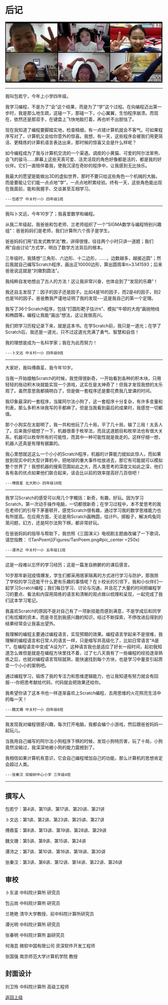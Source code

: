 # 后记 


![我们六个在编程](Figures/Afterword.png) 

---

我叫包若宁，今年上小学四年级。

我学习编程，不是为了“会”这个结果，而是为了“学”这个过程。在向编程迈出第一步时，我是那么地生疏，这碰一下，那碰一下，小心翼翼，生怕程序崩溃。而现在，依然还是那双手，在键盘上飞快地敲打着，再也听不出胆怯了。

现在我知道了编程要脚踏实地，检查精细，有一点错计算机就会不客气。可如果程序写对了，计算机又会给你意外的惊喜。我想，有一天，这些程序会被我们用更简洁、更精炼的计算机语言表达出来，那时候的惊喜又会是什么样呢？

如今编程成为了我与计算机交流的一个渠道。调皮的小黄猫、可爱的阿尔法笨熊、会飞的骏马……屏幕上这些天真可爱、活灵活现的角色好像都是活的，都是我的好伙伴。它们一直陪伴着我，使我沉浸在奇妙的程序中，让我感到无比快乐。

我最大的愿望是能做出3D的虚拟世界，那时不要只给这些角色一个机械的大脑，而是要能让它们能一点点地“学”，一点点地积累经验。终有一天，这些角色能出现在我面前，能和我握手、交谈甚至互相学习。

    ---包若宁 中关村一小 四年级1班

---
我叫卜文远，今年10岁了；我喜爱数学和编程。


从我二年级起，我爸爸和包老师、兰老师组织了一个“SIGMA数学与编程特别兴趣组”：爸爸妈妈们是老师，我们计算所六个孩子是学生。

爸爸妈妈们用“启发式教学法”教，讲得很慢，往往两个小时只讲一道题；我们用“自由讨论”方式学，明白了数学方法背后的根本。

三年级时，我猜想“三角形、六边形、十二边形，……，边数越多，越接近圆”；然后我就自己编写Scratch程序，画出正10000边形，算出圆周率π=3.141593；后来爸爸说这就是“刘徽割圆法”。

我纯粹自发地想出了古人的方法！这让我非常兴奋，也体会到了“发现的乐趣”！

我还自主发现了：因子的因子还是因子。比如4是16的因子，而2是4的因子，则2也是16的因子。爸爸教我严谨地证明了我的发现---这是我自己的第一个定理。

我写了36个Scratch程序，包括“打圆形靶子估计π”、模拟“牛顿的大炮”画抛物线和椭圆等。编程让我能“画出”想法，这让我很高兴。

我们把学习历程记录下来，就是这本书。在学Scratch前，我只是一道光；在学了Scratch后，我还是一道光，只不过这道光充满了勇气、智慧和自信！

我的理想是成为一名科学家；我在为此而努力！

    ---卜文远 中关村一小 四年级9班

--- 

大家好，我叫傅鼎荃，我今年10岁。

当我一开始接触Scratch的时候，我觉得很新奇，一开始看到各种的积木块，只用轻轻的拖动积木块就能实现一个游戏，这实在是太神奇了！但我才发现我想的太乐观了。虽然意思我都搞明白了，但是做一套程序还是要花费我几堂课的时间。

我印象最深的一套程序，当属阿尔法小狗了，这一套程序十分复杂，有许多变量和列表，那么多积木块我写的手都麻了。但是当我看到最后的成果时，我感觉一切都值。

那个小狗实在太聪明了，我一共和他玩了几十局，平了几十局，输了三局！太丢人了。后来我仔细想了一下，机器很善于枚举法，而且这道题目和枚举法也有很大关系，机器可以枚举所有的可能性，而其中一种可能性就是我走的。这样仔细一想，机器人还真是有理有据赢的。

我心里想就这这么一个小小的Scratch程序，机器的计算能力就如此惊人，而如果放到现实中的大型计算机中，把地球的重大事件给放进去，那它有可能就可以模拟整个世界了！我想机器的搜索范围如此之大，而人类思考的深度又如此之深，他们各有各的优点如果他们联合起来，该会比以前的效率提高好几百倍吧！
	
    ---傅鼎荃 北大附小 四年级10班 

---

我学习Scratch的感受可以用几个字概括：新奇，有趣，好玩。因为学习Scratch，第一次动手操作电脑，一切都很新奇；在学习过程中，本不爱思考的我在老师们的引导下茅塞顿开，感觉Scratch很有趣，通过学习我的数学思维能力也有所提高。在应用方面，无论是用Scratch画椭圆，估计Pi，掷骰子，解决鸡兔同笼问题，幻方，还是阿尔法狗下棋，都非常好玩。

在爸爸妈妈的指导与帮助下，我仿照《三国演义》电视剧主题曲改编了一下歌词，请您指教：
![TanPoem](Figures/TanPoem.png#pic_center =250x)

    ---谭沛之 中关村一小 五年级11班

---

这是一段难以忘怀的学习经历；这是一篇发自肺腑的的课后感言。

10岁那年新冠疫情爆发，学生们都采用居家隔离的方式进行学习与防护，那我除了学校的学习还能干什么更有乐趣的事情呢？在卜校长的引领下，我和小伙伴们一起学习Scratch编程；我们每日学习、讨论与沟通，并且花了大量的时间把编程学习的要点、看法和内容用简练的语言和清晰的观点做以梳理和呈现，一起完成了我们这本学习笔记。

我喜欢Scratch的原因不是对自己有了一项新技能而感到满意，不是学成后和同学们有炫耀的资本，而是寻觅到我感兴趣的知识，经过不断探索，不停改进后得到的结果经常会让我喜出望外。

我理解的编程主要通过编程语言，实现预期的效果。编程语言学起来不是很难，我理解的编程语言和日常人的语言一样，只是缩写并高级化了，比如日常语言“A是1”，在编程语言中变成”A设为1”，这种语言我也是适应了好长一段时间，起初我知道怎么做但是就是在编程方块里找不着，过了七八天我有了一些编程的经验逐渐熟练之后，也就对编程语言驾轻就熟，能快速找到每个方块，也是学习中量变引起质变一个小小的案例吧。

通过编程学习，锻炼了我的专注力和思维逻辑能力，也让我知道有努力就会有回报---你把思考献给代码，代码就会把效果还给你。

我希望你读了这本书也一样逐渐喜欢上Scratch编程，去用思维的火花照亮生活中的每一天！

    ---魏文珊 中关村一小 四年级8班

---

我发现我对编程很感兴趣，每次打开电脑，我都会编个小游戏，然后跟爸爸妈妈一起玩儿。

当我用自己编写的阿尔法小狗程序下棋的时候，发现小狗特厉害，玩了十局，小狗竟然没输过，我深深地被小狗的能力震撼到了。

我相信如果计算机有意识，它会自己编程增加自己的功能，那么计算机的思想肯定会超过人类。
    
    ---张秦汉 双榆树中心小学 三年级4班

----
## 撰写人

包若宁：第4讲、第11讲、第17讲、第20讲、第21讲

卜文远：第1讲、第2讲、第23讲、第25讲、第27讲

傅鼎荃：第8讲、第13讲、第19讲、第28讲、第29讲

魏文珊：第5讲、第9讲、第15讲、第24讲

谭沛之：第7讲、第10讲、第16讲、第18讲、第30讲

张秦汉：第3讲、第6讲、第12讲、第14讲、第22讲、第26讲

## 审校

卜东波 中科院计算所 研究员

包云岗 中科院计算所 研究员

兰艳艳 清华大学教授、前中科院计算所研究员

谭光明 中科院计算所 研究员

张春明 中科院计算所 副研究员

何海芸 微软中国有限公司 资深软件开发工程师

张国强 南京师范大学计算机学院 教授

## 封面设计

刘卫玲 中科院计算所 高级工程师


[返回上级](index.md)
